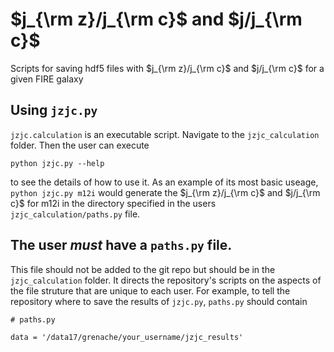 # $j_{\rm z}/j_{\rm c}$ and $j/j_{\rm c}$
Scripts for saving hdf5 files with $j_{\rm z}/j_{\rm c}$ and $j/j_{\rm c}$ for a given FIRE galaxy

## Using `jzjc.py`
`jzjc.calculation` is an executable script. Navigate to the `jzjc_calculation` folder. Then the user can execute

~~~
python jzjc.py --help
~~~

to see the details of how to use it. As an example of its most basic useage, `python jzjc.py m12i` would generate the $j_{\rm z}/j_{\rm c}$ and $j/j_{\rm c}$ for m12i in the directory specified in the users `jzjc_calculation/paths.py` file.

## The user *must* have a `paths.py` file.
This file should not be added to the git repo but should be in the `jzjc_calculation` folder. It directs the repository's scripts on the aspects of the file struture that are unique to each user. For example, to tell the repository where to save the results of `jzjc.py`, `paths.py` should contain

~~~
# paths.py

data = '/data17/grenache/your_username/jzjc_results'
~~~

